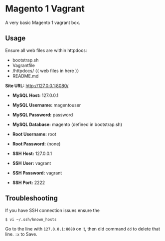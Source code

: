 # Magento 1 Vagrant
A very basic Magento 1 vagrant box.

## Usage

Ensure all web files are within httpdocs:

- bootstrap.sh
- Vagrantfile
- /httpdocs/ {{ web files in here }}
- README.md

**Site URL:** http://127.0.0.1:8080/

- **MySQL Host:** 127.0.0.1
- **MySQL Username:** magentouser
- **MySQL Password:** password
- **MySQL Database:** magento (defined in bootstrap.sh)

- **Root Username:** root
- **Root Password:** (none)

- **SSH Host:** 127.0.0.1
- **SSH User:** vagrant
- **SSH Password:** vagrant
- **SSH Port:** 2222

## Troubleshooting

If you have SSH connection issues ensure the 

`$ vi ~/.ssh/known_hosts`

Go to the line with `127.0.0.1:8080` on it, then did command `dd` to delete that line. `:x` to Save.
